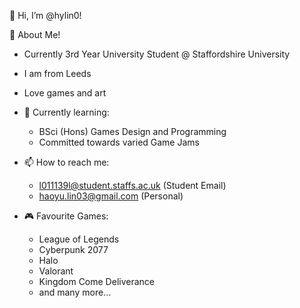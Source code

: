 👋 Hi, I’m @hylin0!

👀 About Me!
  - Currently 3rd Year University Student @ Staffordshire University
  - I am from Leeds
  - Love games and art
  - 🌱 Currently learning: 
      - BSci (Hons) Games Design and Programming
      - Committed towards varied Game Jams
  - 📫 How to reach me: 
      - l011139l@student.staffs.ac.uk (Student Email)
      - haoyu.lin03@gmail.com (Personal)
   
- 🎮 Favourite Games:
    - League of Legends
    - Cyberpunk 2077
    - Halo
    - Valorant 
    - Kingdom Come Deliverance
    - and many more...

<!---
hylin0/hylin0 is a ✨ special ✨ repository because its `README.md` (this file) appears on your GitHub profile.
You can click the Preview link to take a look at your changes.
--->
